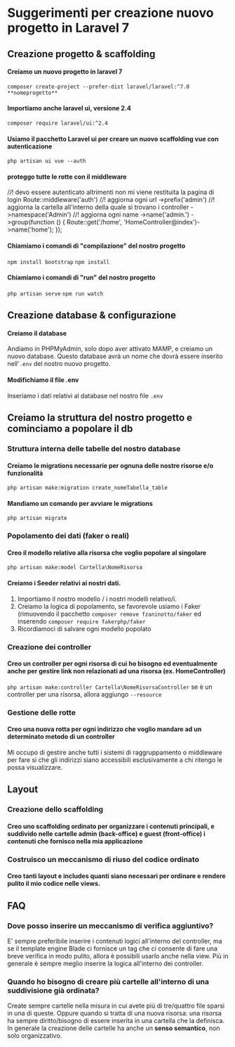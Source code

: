 # Suggerimenti per creazione nuovo progetto in Laravel 7

## Creazione progetto & scaffolding

#### Creiamo un nuovo progetto in laravel 7
`composer create-project --prefer-dist laravel/laravel:^7.0 **nomeprogetto**` 

#### Importiamo anche laravel ui, versione 2.4
`composer require laravel/ui:^2.4`

#### Usiamo il pacchetto Laravel ui per creare un nuovo scaffolding vue con autenticazione
`php artisan ui vue --auth`

#### proteggo tutte le rotte con il middleware
//! devo essere autenticato altrimenti non mi viene restituita la pagina di login
Route::middleware('auth')
    //! aggiorna ogni url
    ->prefix('admin')
    //! aggiorna la cartella all'interno della quale si trovano i controller 
    ->namespace('Admin')
    //! aggiorna ogni name
    ->name('admin.')
    ->group(function () {
        Route::get('/home', 'HomeController@index')->name('home');
    });

#### Chiamiamo i comandi di "compilazione" del nostro progetto
`npm install bootstrap`
`npm install`
#### Chiamiamo i comandi di "run" del nostro progetto
`php artisan serve`
`npm run watch`

## Creazione database & configurazione

#### Creiamo il database
Andiamo in PHPMyAdmin, solo dopo aver attivato MAMP, e creiamo un nuovo database. Questo database avrà un nome che dovrà essere inserito nell'`.env` del nostro nuovo progetto.

#### Modifichiamo il file .env
Inseriamo i dati relativi al database nel nostro file `.env`

## Creiamo la struttura del nostro progetto e cominciamo a popolare il db

### Struttura interna delle tabelle del nostro database

#### Creiamo le migrations necessarie per ognuna delle nostre risorse e/o funzionalità
`php artisan make:migration create_nomeTabella_table`

#### Mandiamo un comando per avviare le migrations
`php artisan migrate`

### Popolamento dei dati (faker o reali)

#### Creo il modello relativo alla risorsa che voglio popolare al singolare
`php artisan make:model Cartella\NomeRisorsa` 

#### Creiamo i Seeder relativi ai nostri dati.
1. Importiamo il nostro modello / i nostri modelli relativo/i.
2. Creiamo la logica di popolamento, se favorevole usiamo i Faker (rimuovendo il pacchetto `composer remove fzaninotto/faker` ed inserendo `composer require fakerphp/faker`
3. Ricordiamoci di salvare ogni modello popolato

### Creazione dei controller
#### Creo un controller per ogni risorsa di cui ho bisogno ed eventualmente anche per gestire link non relazionati ad una risorsa (ex. HomeController)
`php artisan make:controller Cartella\NomeRisorsaController` se è un controller per una risorsa, allora aggiungo `--resource`

### Gestione delle rotte
#### Creo una nuova rotta per ogni indirizzo che voglio mandare ad un determinato metodo di un controller
Mi occupo di gestire anche tutti i sistemi di raggruppamento o middleware per fare si che gli indirizzi siano accessibili esclusivamente a chi ritengo le possa visualizzare.

## Layout
### Creazione dello scaffolding
#### Creo uno scaffolding ordinato per organizzare i contenuti principali, e suddivido nelle cartelle admin (back-office) e guest (front-office) i contenuti che fornisco nella mia applicazione

### Costruisco un meccanismo di riuso del codice ordinato
#### Creo tanti layout e includes quanti siano necessari per ordinare e rendere pulito il mio codice nelle views.

## FAQ
### Dove posso inserire un meccanismo di verifica aggiuntivo?
E' sempre preferibile inserire i contenuti logici all'interno del controller, ma se il template engine Blade ci fornisce un tag che ci consente di fare una breve verifica in modo pulito, allora è possibili usarlo anche nella view.
Più in generale è sempre meglio inserire la logica all'interno dei controller.

### Quando ho bisogno di creare più cartelle all'interno di una suddivisione già ordinata?
Create sempre cartelle nella misura in cui avete più di tre/quattro file sparsi in una di queste. 
Oppure quando si tratta di una nuova risorsa: una risorsa ha sempre diritto/bisogno di essere inserita in una cartella che la definisca. 
In generale la creazione delle cartelle ha anche un **senso semantico**, non solo organizzativo.
